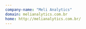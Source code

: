 ```yaml
---
company-name: "Meli Analytics"
domain: melianalytics.com.br
home: http://melianalytics.com.br/
---
```




